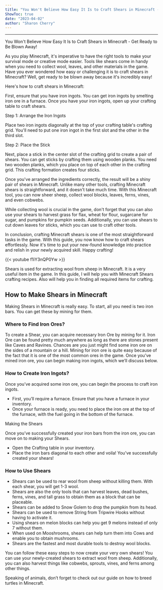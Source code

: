 ```yaml
---
title: "You Won't Believe How Easy It Is to Craft Shears in Minecraft - Get Ready to Be Blown Away!"
ShowToc: true 
date: "2023-04-02"
author: "Sharon Cherry"
---
```

*****
You Won't Believe How Easy It Is to Craft Shears in Minecraft - Get Ready to Be Blown Away!

As you play Minecraft, it's imperative to have the right tools to make your survival mode or creative mode easier. Tools like shears come in handy when you need to collect wool, leaves, and other materials in the game. Have you ever wondered how easy or challenging it is to craft shears in Minecraft? Well, get ready to be blown away because it's incredibly easy!

Here's how to craft shears in Minecraft:

First, ensure that you have iron ingots. You can get iron ingots by smelting iron ore in a furnace. Once you have your iron ingots, open up your crafting table to craft shears.

Step 1: Arrange the Iron Ingots

Place two iron ingots diagonally at the top of your crafting table's crafting grid. You'll need to put one iron ingot in the first slot and the other in the third slot.

Step 2: Place the Stick

Next, place a stick in the center slot of the crafting grid to create a pair of shears. You can get sticks by crafting them using wooden planks. You need two wooden planks, which you place on top of each other in the crafting grid. This crafting formation creates four sticks. 

Once you've arranged the ingredients correctly, the result will be a shiny pair of shears in Minecraft. Unlike many other tools, crafting Minecraft shears is straightforward, and it doesn't take much time. With this Minecraft tool, you can now sheer sheep, collect wool blocks, leaves, ferns, vines, and even cobwebs.

While collecting wool is crucial in the game, don't forget that you can also use your shears to harvest grass for flax, wheat for flour, sugarcane for sugar, and pumpkins for pumpkin seeds. Additionally, you can use shears to cut down leaves for sticks, which you can use to craft other tools.

In conclusion, crafting Minecraft shears is one of the most straightforward tasks in the game. With this guide, you now know how to craft shears effortlessly. Now it's time to put your new-found knowledge into practice and relish in your newly acquired skill. Happy crafting!

{{< youtube f1iY3nQP0Yw >}} 



Shears is used for extracting wool from sheep in Minecraft. It is a very useful item in the game. In this guide, I will help you with Minecraft Shears crafting recipes. Also will help you in finding all required items for crafting.
 
## How to Make Shears in Minecraft
 
Making Shears in Minecraft is really easy. To start, all you need is two iron bars. You can get these by mining for them.
 
### Where to Find Iron Ores?
 
To create a Shear, you can acquire necessary Iron Ore by mining for it. Iron Ore can be found pretty much anywhere as long as there are stones present like Caves and Ravines. Chances are you just might find some iron ore on the sides of a mountain or a hill. Mining for iron ore is quite easy because of the fact that it is one of the most common ores in the game. Once you’ve mined iron ore, you can begin making iron ingots, which we’ll discuss below.
 
### How to Create Iron Ingots?
 
Once you’ve acquired some iron ore, you can begin the process to craft iron ingots.
 
- First, you’ll require a furnace. Ensure that you have a furnace in your inventory.
 - Once your furnace is ready, you need to place the iron ore at the top of the furnace, with the fuel going in the bottom of the furnace.

 

 
Making the Shears
 
Once you’ve successfully created your iron bars from the iron ore, you can move on to making your Shears.
 
- Open the Crafting table in your inventory.
 - Place the iron bars diagonal to each other and voila! You’ve successfully created your shears!

 
### How to Use Shears
 
- Shears can be used to rear wool from sheep without killing them. With each shear, you will get 1-3 wool.
 - Shears are also the only tools that can harvest leaves, dead bushes, ferns, vines, and tall grass to obtain them as a block that can be placeable.
 - Shears can be added to Snow Golem to drop the pumpkin from its head.
 - Shears can be used to remove String from Tripwire Hooks without having to activate it.
 - Using shears on melon blocks can help you get 9 melons instead of only 7 without them.
 - When used on Mooshrooms, shears can help turn them into Cows and enable you to obtain mushrooms.
 - Shears are the fastest and most durable tools to destroy wool blocks.

 
You can follow these easy steps to now create your very own shears! You can use your newly-created shears to extract wool from sheep. Additionally, you can also harvest things like cobwebs, sprouts, vines, and ferns among other things.
 
Speaking of animals, don’t forget to check out our guide on how to breed turtles in Minecraft.




